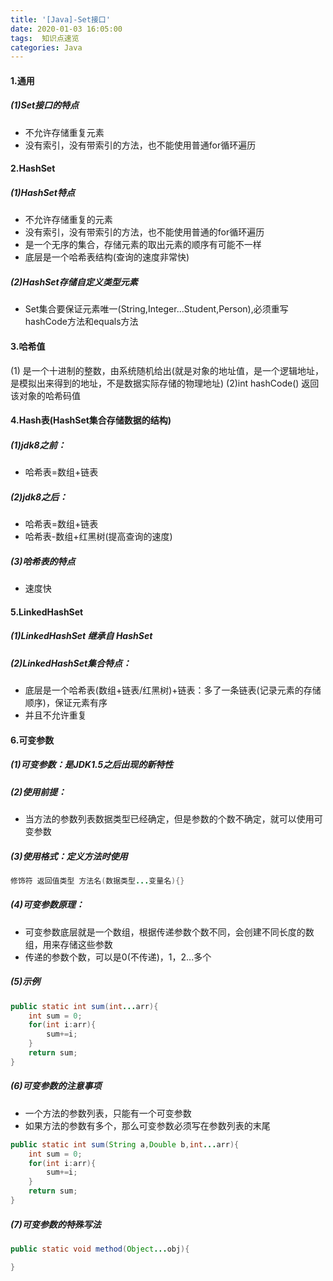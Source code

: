 ```yaml
---
title: '[Java]-Set接口'
date: 2020-01-03 16:05:00
tags:  知识点速览
categories: Java
---
```


#### 1.通用
##### (1)Set接口的特点
* 不允许存储重复元素
* 没有索引，没有带索引的方法，也不能使用普通for循环遍历

#### 2.HashSet
##### (1)HashSet特点
* 不允许存储重复的元素
* 没有索引，没有带索引的方法，也不能使用普通的for循环遍历
* 是一个无序的集合，存储元素的取出元素的顺序有可能不一样
* 底层是一个哈希表结构(查询的速度非常快)

##### (2)HashSet存储自定义类型元素
* Set集合要保证元素唯一(String,Integer...Student,Person),必须重写hashCode方法和equals方法

#### 3.哈希值
(1) 是一个十进制的整数，由系统随机给出(就是对象的地址值，是一个逻辑地址，是模拟出来得到的地址，不是数据实际存储的物理地址)
(2)int hashCode() 返回该对象的哈希码值

#### 4.Hash表(HashSet集合存储数据的结构)
##### (1)jdk8之前：
* 哈希表=数组+链表

##### (2)jdk8之后：
* 哈希表=数组+链表
* 哈希表-数组+红黑树(提高查询的速度)

##### (3)哈希表的特点
* 速度快

#### 5.LinkedHashSet
##### (1)LinkedHashSet 继承自 HashSet
##### (2)LinkedHashSet集合特点：
* 底层是一个哈希表(数组+链表/红黑树)+链表：多了一条链表(记录元素的存储顺序)，保证元素有序
* 并且不允许重复

#### 6.可变参数
##### (1)可变参数：是JDK1.5之后出现的新特性
##### (2)使用前提：
* 当方法的参数列表数据类型已经确定，但是参数的个数不确定，就可以使用可变参数

##### (3)使用格式：定义方法时使用
```java
修饰符 返回值类型 方法名(数据类型...变量名){}
```
##### (4)可变参数原理：
* 可变参数底层就是一个数组，根据传递参数个数不同，会创建不同长度的数组，用来存储这些参数
* 传递的参数个数，可以是0(不传递)，1，2...多个

##### (5)示例
```java
public static int sum(int...arr){
	int sum = 0;
	for(int i:arr){
		sum+=i;
	}
	return sum;
}
```
##### (6)可变参数的注意事项
* 一个方法的参数列表，只能有一个可变参数
* 如果方法的参数有多个，那么可变参数必须写在参数列表的末尾

```java
public static int sum(String a,Double b,int...arr){
	int sum = 0;
	for(int i:arr){
		sum+=i;
	}
	return sum;
}
```

##### (7)可变参数的特殊写法
```java
public static void method(Object...obj){

}
```